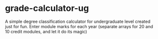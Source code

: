 # grade-calculator-ug
A simple degree classification calculator for undergraduate level created just for fun. Enter module marks for each year (separate arrays for 20 and 10 credit modules, and let it do its magic)
